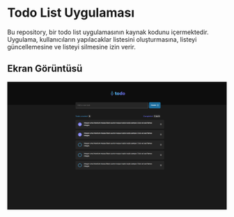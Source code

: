 # Todo List Uygulaması

Bu repository, bir todo list uygulamasının kaynak kodunu içermektedir. Uygulama, kullanıcıların yapılacaklar listesini oluşturmasına, listeyi güncellemesine ve listeyi silmesine izin verir.

## Ekran Görüntüsü

![Landing Page](landingPage.png)
